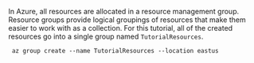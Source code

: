  In Azure, all resources are allocated in a resource management group. Resource groups provide logical groupings of resources that make them easier to work with as a collection. For this tutorial, all of the created resources go into a single group named `TutorialResources`.

 ```azurecli
  az group create --name TutorialResources --location eastus
 ```
